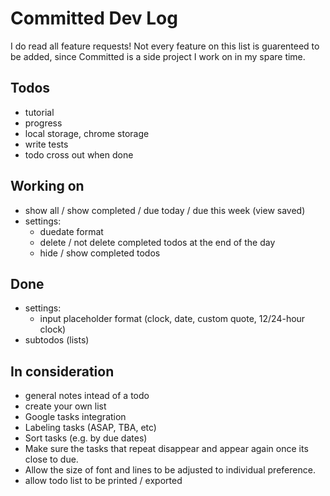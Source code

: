 # Committed Dev Log

I do read all feature requests! Not every feature on this list is guarenteed to be added, since Committed is a side project I work on in my spare time.

## Todos
- tutorial
- progress
- local storage, chrome storage
- write tests
- todo cross out when done

## Working on
- show all / show completed / due today / due this week (view saved)
- settings:
  - duedate format
  - delete / not delete completed todos at the end of the day
  - hide / show completed todos

## Done
- settings:
  - input placeholder format (clock, date, custom quote, 12/24-hour clock)
- subtodos (lists)

## In consideration
- general notes intead of a todo
- create your own list
- Google tasks integration
- Labeling tasks (ASAP, TBA, etc)
- Sort tasks (e.g. by due dates)
- Make sure the tasks that repeat disappear and appear again once its close to due.
- Allow the size of font and lines to be adjusted to individual preference.
- allow todo list to be printed / exported